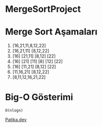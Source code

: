 # MergeSortProject
# Merge Sort Aşamaları

1. [16,21,11,8,12,22]
2. [16,21,11] [8,12,22]
3. [16] [21,11] [8,12] [22]
4. [16] [21] [11] [8] [12] [22]
5. [16] [11,21] [8,12] [22]
6. [11,16,21] [8,12,22]
7. [8,11,12,16,21,22]



# Big-O Gösterimi

```
O(nlogn)
```

[Patika.dev](https://www.patika.dev/tr)
